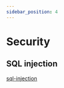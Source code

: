 ```yaml
---
sidebar_position: 4
---
```


# Security

## SQL injection

[sql-injection](https://go.dev/doc/database/sql-injection)
